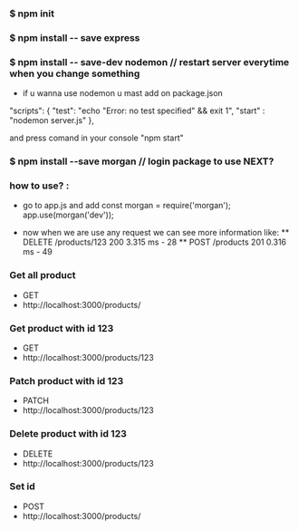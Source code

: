 ### $ npm init
### $ npm install -- save express
### $ npm install -- save-dev nodemon   // restart server everytime when you change something
* if u wanna use nodemon u mast add on package.json

 "scripts": {
    "test": "echo \"Error: no test specified\" && exit 1",
    "start" : "nodemon server.js"
  },

  and press comand in your console "npm start"

### $ npm install --save morgan   // login package to use NEXT?

### how to use? :

* go to app.js and add
const morgan = require('morgan');
app.use(morgan('dev'));

* now when we are use any request we can see more information like:
** DELETE /products/123 200 3.315 ms - 28
** POST /products 201 0.316 ms - 49




### Get all product
* GET
* http://localhost:3000/products/

### Get product with id 123
* GET
* http://localhost:3000/products/123


### Patch product with id 123
* PATCH
* http://localhost:3000/products/123

### Delete product with id 123
* DELETE
* http://localhost:3000/products/123

### Set id
* POST
* http://localhost:3000/products/